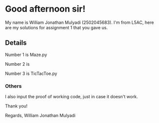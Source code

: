 # Good afternoon sir!

My name is William Jonathan Mulyadi (2502045683). I'm from L5AC, here are my solutions for assignment 1 that you gave us.

## Details
Number 1 is Maze.py

Number 2 is

Number 3 is TicTacToe.py


### Others
I also input the proof of working code, just in case it doesn't work.




Thank you!

Regards, 
William Jonathan Mulyadi
